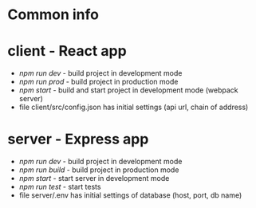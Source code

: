 # Common info

# client - React app
* *npm run dev* - build project in development mode
* *npm run prod* - build project in production mode
* *npm start* - build and start project in development mode (webpack server)
* file client/src/config.json has initial settings (api url, chain of address)

# server - Express app
* *npm run dev* - build project in development mode
* *npm run build* - build project in production mode
* *npm start* - start server in development mode
* *npm run test* - start tests
* file server/.env has initial settings of database (host, port, db name)